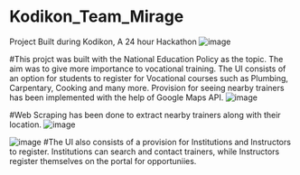 # Kodikon_Team_Mirage
 Project Built during Kodikon, A 24 hour Hackathon
![image](https://user-images.githubusercontent.com/103726023/202442882-51a5de6c-8b63-4f50-bc7b-4b649ef15fd4.png)



#This projct was built with the National Education Policy as the topic. The aim was to give more importance to vocational training. The UI consists of an option for students to register for Vocational courses such as Plumbing, Carpentary, Cooking and many more. Provision for seeing nearby trainers has been implemented with the help of Google Maps API. 
![image](https://user-images.githubusercontent.com/103726023/202443622-683bc9b0-f7d2-461a-bb21-ae10de836507.png)


#Web Scraping has been done to extract nearby trainers along with their location.
![image](https://user-images.githubusercontent.com/103726023/202443155-bb1964d0-c310-4b5d-b759-c6603cbc40bb.png)


![image](https://user-images.githubusercontent.com/103726023/202443257-d5d9d619-8878-40fd-ba31-61cc83b95b9e.png)
#The UI also consists of a provision for Institutions and Instructors to register. Institutions can search and contact trainers, while Instructors register themselves on the portal for opportuniies. 
